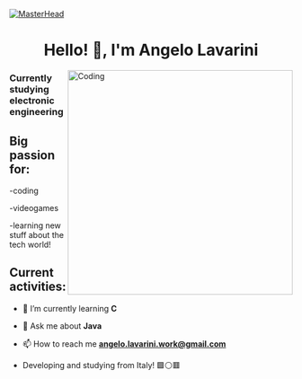 [![MasterHead](https://user-images.githubusercontent.com/74038190/225813708-98b745f2-7d22-48cf-9150-083f1b00d6c9.gif)](https://AngeloLCode.io)
<h1 align="center">Hello! 👋, I'm Angelo Lavarini</h1>
<img align="right" alt="Coding" width="400" src="https://gifdb.com/images/high/coding-animated-laptop-flow-stream-ja04010rm5o68zfk.webp">
<h3 align="left">Currently studying electronic engineering</h3>
<h2 align="left">Big passion for: </h2>

  -coding 
  
  -videogames
  
  -learning new stuff about the tech world!

  <h2 align="left"> Current activities: </h2>

- 🌱 I’m currently learning **C**

- 💬 Ask me about **Java**

- 📫 How to reach me **angelo.lavarini.work@gmail.com**

- Developing and studying from Italy! 🟩⚪🟥
</p>
